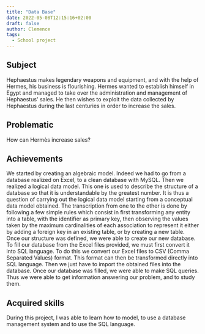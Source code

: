 ```yaml
---
title: "Data Base"
date: 2022-05-08T12:15:16+02:00
draft: false
author: Clemence
tags:
  - School project
---
```


## Subject

Hephaestus makes legendary weapons and equipment, and with the help of Hermes, his business is flourishing. Hermes wanted to establish himself in Egypt and managed to take over the administration and management of Hephaestus' sales. He then wishes to exploit the data collected by Hephaestus during the last centuries in order to increase the sales.

## Problematic

How can Hermès increase sales?

## Achievements

We started by creating an algebraic model. Indeed we had to go from a database realized on Excel, to a clean database with MySQL.
Then we realized a logical data model. This one is used to describe the structure of a database so that it is understandable by the greatest number. It is thus a question of carrying out the logical data model starting from a conceptual data model obtained. The transcription from one to the other is done by following a few simple rules which consist in first transforming any entity into a table, with the identifier as primary key, then observing the values taken by the maximum cardinalities of each association to represent it either by adding a foreign key in an existing table, or by creating a new table.
Once our structure was defined, we were able to create our new database. To fill our database from the Excel files provided, we must first convert it into SQL language. To do this we convert our Excel files to CSV (Comma Separated Values) format. This format can then be transformed directly into SQL language. Then we just have to import the obtained files into the database.
Once our database was filled, we were able to make SQL queries. Thus we were able to get information answering our problem, and to study them.

## Acquired skills

During this project, I was able to learn how to model, to use a database management system and to use the SQL language.